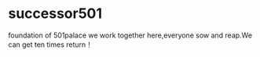 # successor501
foundation of 501palace 
we work together here,everyone sow and reap.We can get ten times return！
